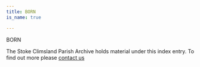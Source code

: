 ```yaml
---
title: BORN
is_name: true

---
```


BORN


The Stoke Climsland Parish Archive holds material under this index entry. To find out more please [contact us](/contact/)
